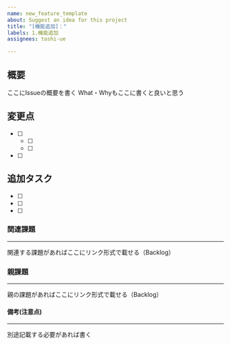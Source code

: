 ```yaml
---
name: new_feature_template
about: Suggest an idea for this project
title: "[機能追加]："
labels: 1.機能追加
assignees: toshi-ue

---
```


## 概要
ここにIssueの概要を書く
What・Whyもここに書くと良いと思う

## 変更点
- [ ]
  - [ ]
  - [ ]
- [ ]

## 追加タスク
- [ ]
- [ ]
- [ ]

### 関連課題
---
関連する課題があればここにリンク形式で載せる（Backlog）

### 親課題
---
親の課題があればここにリンク形式で載せる（Backlog）

#### 備考(注意点)
---
別途記載する必要があれば書く
